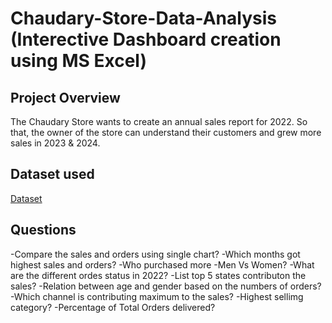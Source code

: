 # Chaudary-Store-Data-Analysis (Interective Dashboard creation using MS Excel)
## Project Overview
The Chaudary Store wants to create an annual sales report for 2022. So that, the owner of the store can understand their customers and grew more sales in 2023 & 2024.

## Dataset used 
<a href="https://github.com/VineetJacob1/DataAnalysis-Dashbord/blob/main/Vrinda%20Store%20Data%20Analysis.xlsx">Dataset</a>

## Questions 
-Compare the sales and orders using single chart?
-Which months got highest sales and orders?
-Who purchased more -Men Vs Women?
-What are the different ordes status in 2022?
-List top 5 states contributon the sales?
-Relation between age and gender based on the numbers of orders?
-Which channel is contributing maximum to the sales?
-Highest sellimg category?
-Percentage of Total Orders delivered?
